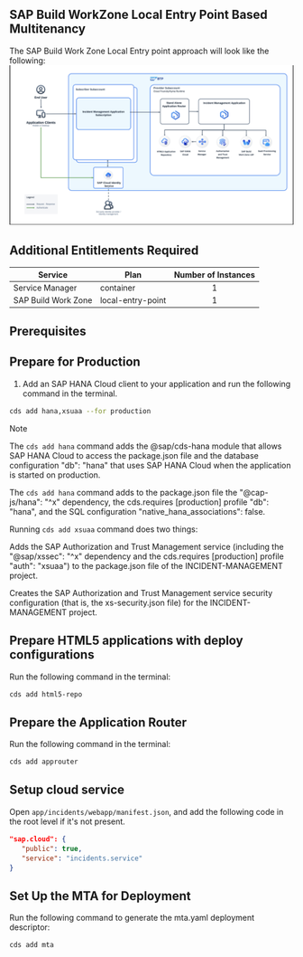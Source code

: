## SAP Build WorkZone Local Entry Point Based Multitenancy
The SAP Build Work Zone Local Entry point approach will look like the following:
<img src="./images/SaaS-LEP-SolutionDiagram.png"/>
## Additional Entitlements Required 

| Service                                    | Plan       | Number of Instances |
|--------------------------------------------|------------|:-------------------:|
| Service Manager                            | container       |          1          |
| SAP Build Work Zone | local-entry-point |          1          |

## Prerequisites

## Prepare for Production

1. Add an SAP HANA Cloud client to your application and run the following command in the terminal.

```sh
cds add hana,xsuaa --for production
```
> [!Note]
> The `cds add hana` command adds the @sap/cds-hana module that allows SAP HANA Cloud to access the package.json file and the database configuration "db": "hana" that uses SAP HANA Cloud when the application is started on production.
>
> The `cds add hana` command adds to the package.json file the "@cap-js/hana": "^x" dependency, the cds.requires [production] profile "db": "hana", and the SQL configuration "native_hana_associations": false.
>
> Running `cds add xsuaa` command does two things:
>
> Adds the SAP Authorization and Trust Management service (including the "@sap/xssec": "^x" dependency and the cds.requires [production] profile "auth": "xsuaa") to the package.json file of the INCIDENT-MANAGEMENT project.
>
> Creates the SAP Authorization and Trust Management service security configuration (that is, the xs-security.json file) for the INCIDENT-MANAGEMENT project.


## Prepare HTML5 applications with deploy configurations

Run the following command in the terminal:

```sh
cds add html5-repo
```

## Prepare the Application Router

Run the following command in the terminal:

```sh
cds add approuter
```

## Setup cloud service

Open `app/incidents/webapp/manifest.json`, and add the following code in the root level if it's not present.

```json
"sap.cloud": {
   "public": true,
   "service": "incidents.service"
}
```

## Set Up the MTA for Deployment

Run the following command to generate the mta.yaml deployment descriptor:

```sh
cds add mta
```
